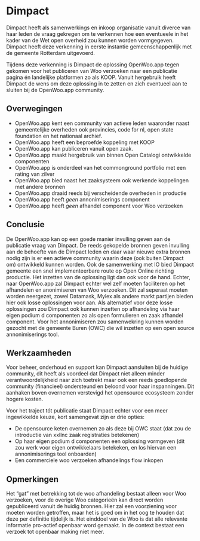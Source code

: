 # Dimpact

Dimpact heeft als samenwerkings en inkoop organisatie vanuit diverce van haar leden de vraag gekregen om te verkennen hoe een eventueele in het kader van de Wet open overheid zou kunnen worden vormgegeven. Dimpact heeft deze verkenning in eerste instantie gemeenschappenlijk met de gemeente Rotterdam uitgevoerd.

Tijdens deze verkenning is Dimpact de oplossing OpenWoo.app tegen gekomen voor het publiceren van Woo verzoeken naar een publicatie pagina én landelijke platformen zo als KOOP. Vanuit hergebruik heeft Dimpact de wens om deze oplossing in te zetten en zich eventueel aan te sluiten bij de OpenWoo.app community.

## Overwegingen
- OpenWoo.app kent een community van actieve leden waaronder naast gemeentelijke overheden ook provincies, code for nl, open state foundation en het nationaal archief.
- OpenWoo.app heeft een beproefde koppeling met KOOP
- OpenWoo.app kan publiceren vanuit open zaak.
- OpenWoo.app maakt hergebruik van binnen Open Catalogi ontwikkelde componenten
- OpenWoo.app is onderdeel van het commonground portfolio met een rating van zilver
- OpenWoo.app bied naast het zaaksysteem ook werkende koppelingen met andere bronnen
- OpenWoo.app draaid reeds bij verscheidende overheden in productie
- OpenWoo.app heeft *geen* annonimiserings component
- OpenWoo.app heeft *geen* afhandel component voor Woo verzoeken

## Conclusie
De OpenWoo.app kan op een goede manier invulling geven aan de publicatie vraag van Dinpact. De reeds gekopelde bronnen geven invulling aan de behoefte van de Dimpact leden en daar waar nieuwe extra bronnen nodig zijn is er een actieve community waarin deze (ook buiten Dimpact om) ontwikkeld kunnen worden. Ook de samenwerking met IO bied Dimpact gemeente een snel implementeerbare route op Open Online richting productie. Het inzetten van de oplossing ligt dan ook voor de hand.
Echter, naar OpenWoo.app zal Dimpact echter wel zelf moeten faciliteren op het afhandelen en anonimiseren van Woo verzoeken. Dit zal seperaat moeten worden neergezet, zowel Datamask, Mylex als andere markt partijen bieden hier ook losse oplossingen voor aan.  Als alternatief voor deze losse oplossingen zou Dimpact ook kunnen inzetten op afhandeling via haar eigen podium d componenten zo als open formulieren en zaak afhandel component. Voor het annonimiseren zou samenwekring kunnen worden gezocht met de gemeente Buren (OWC) die wil inzetten op een open source annonimiserings tool.

## Werkzaamheden
Voor beheer, onderhoud en support kan Dimpact aansluiten bij de huidige community, dit heeft als voordeel dat Dimpact niet alleen minder verantwoordelijkheid naar zich toetrekt maar ook een reeds goedlopende community (financieel) ondersteund en beloond voor haar inspanningen. Dit aanhaken boven overnemen verstevigd het opensource ecosysteem zonder hogere kosten.

Voor het traject tót publicatie staat Dimpact echter voor een meer ingewikkelde keuze, kort samengevat zijn er drie opties:
- De opensource keten overnemen zo als deze bij OWC staat (dat zou de introductie van xxllnc zaak registraties betekenen)
- Op haar eigen podium d componenten een oplossing vormgeven (dit zou werk voor eigen ontwikkelaars betekeken, en los hiervan een annonimiserings tool onboarden)
- Een commerciele woo verzoeken afhandelings flow inkopen

## Opmerkingen
Het “gat” met betrekking tot de woo afhandeling bestaat alleen voor Woo verzoeken, voor de overige Woo categorieën kan direct worden gepubliceerd vanuit de huidig bronnen. Hier zal een voorziening voor moeten worden getroffen, maar het is goed om in het oog te houden dat deze per definitie tijdelijk is. Het einddoel van de Woo is dat alle relevante informatie pro-actief openbaar word gemaakt. In de context bestaat een verzoek tot openbaar making niet meer.

